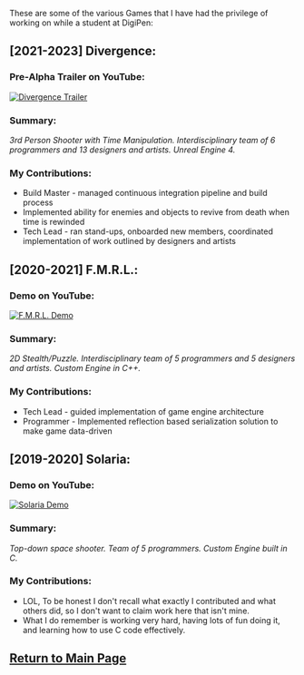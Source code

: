 These are some of the various Games that I have had the privilege of working on while a student at DigiPen:

## [2021-2023] Divergence:
### Pre-Alpha Trailer on YouTube:
[![Divergence Trailer](https://img.youtube.com/vi/G4o_hR_bDGE/0.jpg)](https://www.youtube.com/watch?v=G4o_hR_bDGE)

### Summary: 
*3rd Person Shooter with Time Manipulation. Interdisciplinary team of 6 programmers and 13 designers and artists. Unreal Engine 4.*

### My Contributions:
- Build Master - managed continuous integration pipeline and build process
- Implemented ability for enemies and objects to revive from death when time is rewinded
- Tech Lead - ran stand-ups, onboarded new members, coordinated implementation of work outlined by designers and artists

## [2020-2021] F.M.R.L.:
### Demo on YouTube:
[![F.M.R.L. Demo](https://img.youtube.com/vi/CdjMD3et6sY/0.jpg)](https://www.youtube.com/watch?v=CdjMD3et6sY)

### Summary:
*2D Stealth/Puzzle. Interdisciplinary team of 5 programmers and 5 designers and artists. Custom Engine in C++.*

### My Contributions:
- Tech Lead - guided implementation of game engine architecture
- Programmer - Implemented reflection based serialization solution to make game data-driven
  
## [2019-2020] Solaria:
### Demo on YouTube:
[![Solaria Demo](https://img.youtube.com/vi/V3gB-CiVXp8/0.jpg)](https://www.youtube.com/watch?v=V3gB-CiVXp8)

### Summary:
*Top-down space shooter. Team of 5 programmers. Custom Engine built in C.*

### My Contributions:
- LOL, To be honest I don't recall what exactly I contributed and what others did, so I don't want to claim work here that isn't mine. 
- What I do remember is working very hard, having lots of fun doing it, and learning how to use C code effectively.

## [Return to Main Page](https://github.com/paulhazen/paulhazen)